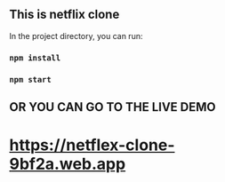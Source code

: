 
## This is netflix clone

In the project directory, you can run:


### `npm install`

### `npm start`

## OR YOU CAN GO TO THE LIVE DEMO
# https://netflex-clone-9bf2a.web.app

